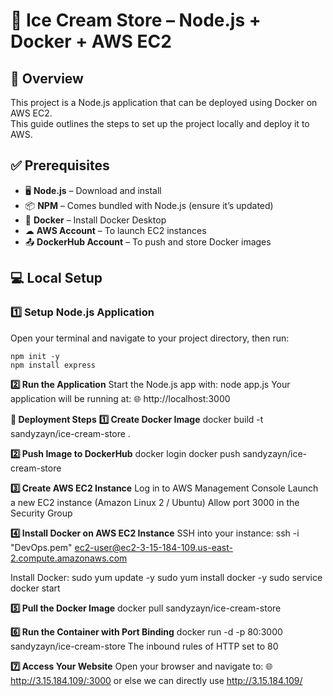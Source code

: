 # 🍦 Ice Cream Store – Node.js + Docker + AWS EC2

## 📜 Overview
This project is a Node.js application that can be deployed using Docker on AWS EC2.  
This guide outlines the steps to set up the project locally and deploy it to AWS.

## ✅ Prerequisites
- 🖥 **Node.js** – Download and install  
- 📦 **NPM** – Comes bundled with Node.js (ensure it’s updated)  
- 🐳 **Docker** – Install Docker Desktop  
- ☁ **AWS Account** – To launch EC2 instances  
- 📤 **DockerHub Account** – To push and store Docker images  


## 💻 Local Setup

### 1️⃣ Setup Node.js Application  
Open your terminal and navigate to your project directory, then run: 
```
npm init -y
npm install express
```
**2️⃣ Run the Application**
Start the Node.js app with:
node app.js
Your application will be running at:
🌐 http://localhost:3000

**🚀 Deployment Steps**
**1️⃣ Create Docker Image**
docker build -t sandyzayn/ice-cream-store .

**2️⃣ Push Image to DockerHub**
docker login
docker push sandyzayn/ice-cream-store

**3️⃣ Create AWS EC2 Instance**
Log in to AWS Management Console
Launch a new EC2 instance (Amazon Linux 2 / Ubuntu)
Allow port 3000 in the Security Group

**4️⃣ Install Docker on AWS EC2 Instance**
SSH into your instance:
ssh -i "DevOps.pem" ec2-user@ec2-3-15-184-109.us-east-2.compute.amazonaws.com

Install Docker:
sudo yum update -y
sudo yum install docker -y
sudo service docker start

**5️⃣ Pull the Docker Image**
docker pull sandyzayn/ice-cream-store

**6️⃣ Run the Container with Port Binding**
docker run -d -p 80:3000 sandyzayn/ice-cream-store
The inbound rules of HTTP set to 80 

**7️⃣ Access Your Website**
Open your browser and navigate to:
🌐 http://3.15.184.109/:3000
or else we can directly use http://3.15.184.109/
